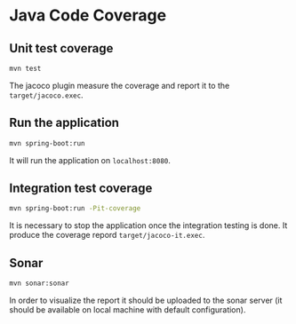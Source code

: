 # Java Code Coverage

## Unit test coverage

```bash
mvn test
```

The jacoco plugin measure the coverage and report it to the `target/jacoco.exec`.

## Run the application

```bash
mvn spring-boot:run
```

It will run the application on `localhost:8080`.

## Integration test coverage

```bash
mvn spring-boot:run -Pit-coverage
```

It is necessary to stop the application once the integration testing is done.
It produce the coverage repord `target/jacoco-it.exec`.

## Sonar

```bash
mvn sonar:sonar
```

In order to visualize the report it should be uploaded to the sonar server
(it should be available on local machine with default configuration).
